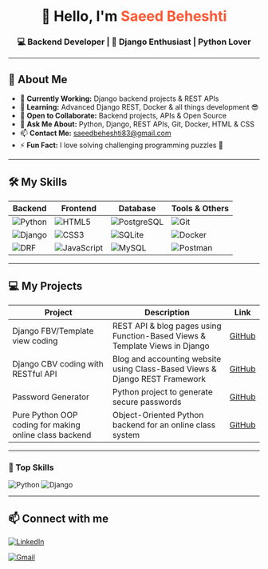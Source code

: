 <h1 align="center">👋 Hello, I'm <span style="color:#FF5733;">Saeed Beheshti</span></h1>
<h3 align="center">💻 Backend Developer | 🐍 Django Enthusiast | Python Lover</h3>

---

## 🚀 About Me
- 🔭 **Currently Working:** Django backend projects & REST APIs
- 🌱 **Learning:** Advanced Django REST, Docker & all things development 😎
- 👯 **Open to Collaborate:** Backend projects, APIs & Open Source
- 💬 **Ask Me About:** Python, Django, REST APIs, Git, Docker, HTML & CSS
- 📫 **Contact Me:** <a href="mailto:saeedbeheshti83@gmail.com">saeedbeheshti83@gmail.com</a>
- ⚡ **Fun Fact:** I love solving challenging programming puzzles 🧩


---

## 🛠️ My Skills

| Backend | Frontend | Database | Tools & Others |
|---------|----------|----------|----------------|
| ![Python](https://img.shields.io/badge/-Python-3776AB?style=flat-square&logo=python&logoColor=white) | ![HTML5](https://img.shields.io/badge/-HTML5-E34F26?style=flat-square&logo=html5&logoColor=white) | ![PostgreSQL](https://img.shields.io/badge/-PostgreSQL-316192?style=flat-square&logo=postgresql&logoColor=white) | ![Git](https://img.shields.io/badge/-Git-F05032?style=flat-square&logo=git&logoColor=white) |
| ![Django](https://img.shields.io/badge/-Django-092E20?style=flat-square&logo=django&logoColor=white) | ![CSS3](https://img.shields.io/badge/-CSS3-1572B6?style=flat-square&logo=css3&logoColor=white) | ![SQLite](https://img.shields.io/badge/-SQLite-07405E?style=flat-square&logo=sqlite&logoColor=white) | ![Docker](https://img.shields.io/badge/-Docker-2496ED?style=flat-square&logo=docker&logoColor=white) |
| ![DRF](https://img.shields.io/badge/-DjangoREST-092E20?style=flat-square&logo=django&logoColor=white) | ![JavaScript](https://img.shields.io/badge/-JavaScript-F7DF1E?style=flat-square&logo=javascript&logoColor=black) | ![MySQL](https://img.shields.io/badge/-MySQL-4479A1?style=flat-square&logo=mysql&logoColor=white) | ![Postman](https://img.shields.io/badge/-Postman-FF6C37?style=flat-square&logo=postman&logoColor=white) |

---

## 💻 My Projects

| Project | Description | Link |
|---------|-------------|------|
| Django FBV/Template view coding | REST API & blog pages using Function-Based Views & Template Views in Django | [GitHub](https://github.com/SaeedBeheshti/Django-website-with-blog-pages) |
| Django CBV coding with RESTful API | Blog and accounting website using Class-Based Views & Django REST Framework | [GitHub](https://github.com/SaeedBeheshti/Django-CBV-API-blog-accounting-website) |
| Password Generator | Python project to generate secure passwords | [GitHub](https://github.com/SaeedBeheshti/Password-generator) |
| Pure Python OOP coding for making online class backend | Object-Oriented Python backend for an online class system | [GitHub](https://github.com/SaeedBeheshti/OOP-Coding) |

---

### 🐍 Top Skills
![Python](https://img.shields.io/badge/Python-90%25-3776AB?style=for-the-badge&logo=python&logoColor=white)
![Django](https://img.shields.io/badge/Django-85%25-092E20?style=for-the-badge&logo=django&logoColor=white)

---

## 📫 Connect with me

[![LinkedIn](https://img.shields.io/badge/LinkedIn-Saeed%20Beheshti-0077B5?style=for-the-badge&logo=linkedin&logoColor=white)](https://www.linkedin.com/in/saeed-beheshti-073869287/)


[![Gmail](https://img.shields.io/badge/Gmail-saeed%40example.com-D14836?style=for-the-badge&logo=gmail&logoColor=white)](mailto:saeed@example.com)
